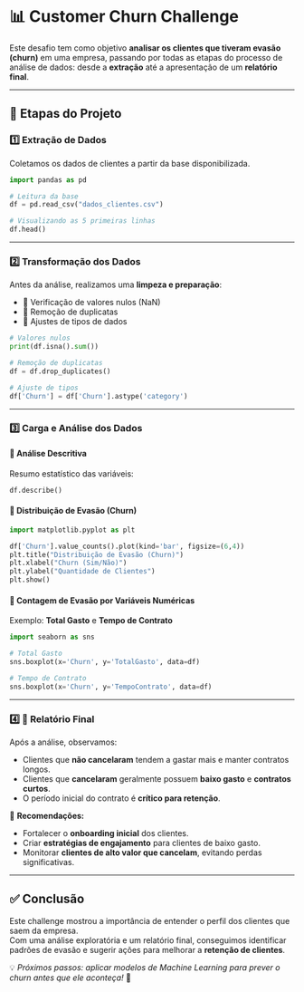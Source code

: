 # 📊 Customer Churn Challenge  

Este desafio tem como objetivo **analisar os clientes que tiveram evasão (churn)** em uma empresa, passando por todas as etapas do processo de análise de dados: desde a **extração** até a apresentação de um **relatório final**.  

---

## 🚀 Etapas do Projeto  

### 1️⃣ Extração de Dados  
Coletamos os dados de clientes a partir da base disponibilizada.  

```python
import pandas as pd  

# Leitura da base
df = pd.read_csv("dados_clientes.csv")

# Visualizando as 5 primeiras linhas
df.head()
```

---

### 2️⃣ Transformação dos Dados  
Antes da análise, realizamos uma **limpeza e preparação**:  

- 🔎 Verificação de valores nulos (NaN)  
- 📑 Remoção de duplicatas  
- 🔧 Ajustes de tipos de dados  

```python
# Valores nulos
print(df.isna().sum())

# Remoção de duplicatas
df = df.drop_duplicates()

# Ajuste de tipos
df['Churn'] = df['Churn'].astype('category')
```

---

### 3️⃣ Carga e Análise dos Dados  

#### 📌 Análise Descritiva  
Resumo estatístico das variáveis:  

```python
df.describe()
```

#### 📌 Distribuição de Evasão (Churn)  
```python
import matplotlib.pyplot as plt  

df['Churn'].value_counts().plot(kind='bar', figsize=(6,4))
plt.title("Distribuição de Evasão (Churn)")
plt.xlabel("Churn (Sim/Não)")
plt.ylabel("Quantidade de Clientes")
plt.show()
```

#### 📌 Contagem de Evasão por Variáveis Numéricas  
Exemplo: **Total Gasto** e **Tempo de Contrato**  

```python
import seaborn as sns  

# Total Gasto
sns.boxplot(x='Churn', y='TotalGasto', data=df)

# Tempo de Contrato
sns.boxplot(x='Churn', y='TempoContrato', data=df)
```

---

### 4️⃣ 📑 Relatório Final  

Após a análise, observamos:  
- Clientes que **não cancelaram** tendem a gastar mais e manter contratos longos.  
- Clientes que **cancelaram** geralmente possuem **baixo gasto** e **contratos curtos**.  
- O período inicial do contrato é **crítico para retenção**.  

📌 **Recomendações:**  
- Fortalecer o **onboarding inicial** dos clientes.  
- Criar **estratégias de engajamento** para clientes de baixo gasto.  
- Monitorar **clientes de alto valor que cancelam**, evitando perdas significativas.  

---

## ✅ Conclusão  

Este challenge mostrou a importância de entender o perfil dos clientes que saem da empresa.  
Com uma análise exploratória e um relatório final, conseguimos identificar padrões de evasão e sugerir ações para melhorar a **retenção de clientes**.  

💡 *Próximos passos: aplicar modelos de Machine Learning para prever o churn antes que ele aconteça!* 🔮  

